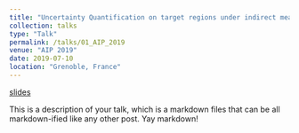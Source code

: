 ```yaml
---
title: "Uncertainty Quantification on target regions under indirect measurements with applications to volcano geophysics"
collection: talks
type: "Talk"
permalink: /talks/01_AIP_2019
venue: "AIP 2019"
date: 2019-07-10
location: "Grenoble, France"
---
```


[slides](/talks/01_AIP_2019.pdf)

This is a description of your talk, which is a markdown files that can be all markdown-ified like any other post. Yay markdown!
